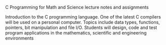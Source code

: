 C Programming for Math and Science lecture notes and assignments

Introduction to the C programming language. One of the latest C compilers will be used on a personal computer. Topics include data types, functions, pointers, bit manipulation and file I/O. Students will design, code and test program applications in the mathematics, scientific and engineering environments
